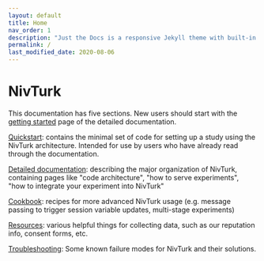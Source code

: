 ```yaml
---
layout: default
title: Home
nav_order: 1
description: "Just the Docs is a responsive Jekyll theme with built-in search that is easily customizable and hosted on GitHub Pages."
permalink: /
last_modified_date: 2020-08-06
---
```


# NivTurk

This documentation has five sections. New users should start with the [getting started](/nivturk/docs/detailed-documentation/getting-started) page of the detailed documentation.

[Quickstart](/nivturk/docs/quickstart): contains the minimal set of code for setting up a study using the NivTurk architecture. Intended for use by users who have already read through the documentation.

[Detailed documentation](/nivturk/docs/detailed-documentation): describing the major organization of NivTurk, containing pages like "code architecture", "how to serve experiments", "how to integrate your experiment into NivTurk"

[Cookbook](/nivturk/docs/quickstart): recipes for more advanced NivTurk usage (e.g. message passing to trigger session variable updates, multi-stage experiments)

[Resources](/nivturk/docs/resources/): various helpful things for collecting data, such as our reputation info, consent forms, etc.

[Troubleshooting](/nivturk/docs/troubleshooting): Some known failure modes for NivTurk and their solutions.
